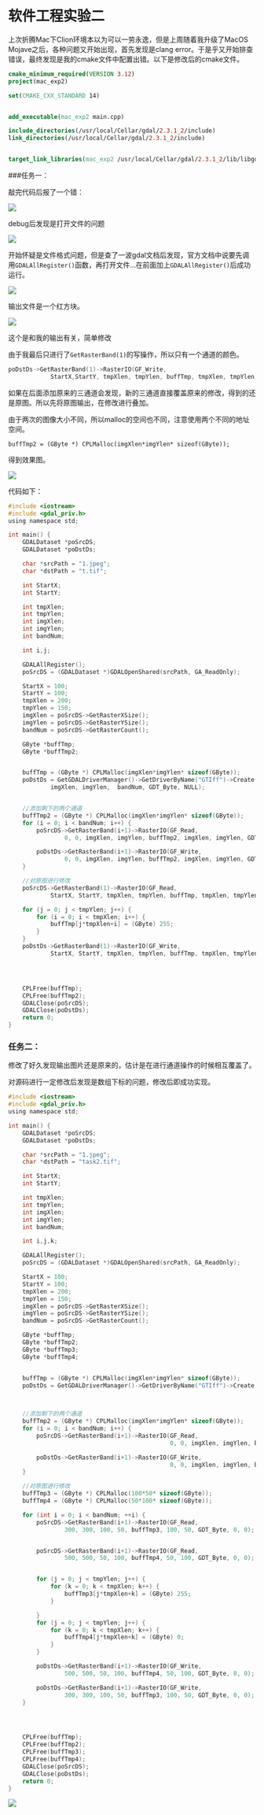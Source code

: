 # 软件工程实验二

上次折腾Mac下Clion环境本以为可以一劳永逸，但是上周随着我升级了MacOS Mojave之后，各种问题又开始出现，首先发现是clang error。于是乎又开始排查错误，最终发现是我的cmake文件中配置出错。以下是修改后的cmake文件。

```cmake
cmake_minimum_required(VERSION 3.12)
project(mac_exp2)

set(CMAKE_CXX_STANDARD 14)


add_executable(mac_exp2 main.cpp)

include_directories(/usr/local/Cellar/gdal/2.3.1_2/include)
link_directories(/usr/local/Cellar/gdal/2.3.1_2/include)


target_link_libraries(mac_exp2 /usr/local/Cellar/gdal/2.3.1_2/lib/libgdal.20.dylib)


```

###任务一：

敲完代码后报了一个错：

![](https://ws1.sinaimg.cn/large/006aaBRuly1fw86tulb49j30vg046mxf.jpg)

debug后发现是打开文件的问题

![](https://ws1.sinaimg.cn/large/006aaBRuly1fw86zd1xl9j318i0icgow.jpg)

开始怀疑是文件格式问题，但是查了一波gdal文档后发现，官方文档中说要先调用`GDALAllRegister()`函数，再打开文件…在前面加上`GDALAllRegister()`后成功运行。

![](https://ws1.sinaimg.cn/large/006aaBRuly1fw874kjfuhj327o0acdjs.jpg)

输出文件是一个红方块。

![](https://ws1.sinaimg.cn/large/006aaBRuly1fw8788mziwj30p80hk3yn.jpg)

这个是和我的输出有关，简单修改

由于我最后只进行了`GetRasterBand(1)`的写操作，所以只有一个通道的颜色。

```c
poDstDs->GetRasterBand(1)->RasterIO(GF_Write,
            StartX,StartY, tmpXlen, tmpYlen, buffTmp, tmpXlen, tmpYlen, GDT_Byte, 0, 0);
```

如果在后面添加原来的三通道会发现，新的三通道直接覆盖原来的修改，得到的还是原图。所以先将原图输出，在修改进行叠加。

由于两次的图像大小不同，所以malloc的空间也不同，注意使用两个不同的地址空间。

`buffTmp2 = (GByte *) CPLMalloc(imgXlen*imgYlen* sizeof(GByte));`

得到效果图。

![](https://ws1.sinaimg.cn/large/006aaBRuly1fw88fusds5j31jk172kjo.jpg)

代码如下：

```c
#include <iostream>
#include <gdal_priv.h>
using namespace std;

int main() {
    GDALDataset *poSrcDS;
    GDALDataset *poDstDs;

    char *srcPath = "1.jpeg";
    char *dstPath = "t.tif";

    int StartX;
    int StartY;

    int tmpXlen;
    int tmpYlen;
    int imgXlen;
    int imgYlen;
    int bandNum;

    int i,j;

    GDALAllRegister();
    poSrcDS = (GDALDataset *)GDALOpenShared(srcPath, GA_ReadOnly);

    StartX = 100;
    StartY = 100;
    tmpXlen = 200;
    tmpYlen = 150;
    imgXlen = poSrcDS->GetRasterXSize();
    imgYlen = poSrcDS->GetRasterYSize();
    bandNum = poSrcDS->GetRasterCount();

    GByte *buffTmp;
    GByte *buffTmp2;


    buffTmp = (GByte *) CPLMalloc(imgXlen*imgYlen* sizeof(GByte));
    poDstDs = GetGDALDriverManager()->GetDriverByName("GTIff")->Create(dstPath,
            imgXlen, imgYlen,  bandNum, GDT_Byte, NULL);


    //添加剩下的两个通道
    buffTmp2 = (GByte *) CPLMalloc(imgXlen*imgYlen* sizeof(GByte));
    for (i = 0; i < bandNum; i++) {
        poSrcDS->GetRasterBand(i+1)->RasterIO(GF_Read,
                0, 0, imgXlen, imgYlen, buffTmp2, imgXlen, imgYlen, GDT_Byte, 0, 0);

        poDstDs->GetRasterBand(i+1)->RasterIO(GF_Write,
                0, 0, imgXlen, imgYlen, buffTmp2, imgXlen, imgYlen, GDT_Byte, 0, 0);
    }

    //对原图进行修改
    poSrcDS->GetRasterBand(1)->RasterIO(GF_Read,
            StartX, StartY, tmpXlen, tmpYlen, buffTmp, tmpXlen, tmpYlen, GDT_Byte, 0, 0);

    for (j = 0; j < tmpYlen; j++) {
        for (i = 0; i < tmpXlen; i++) {
            buffTmp[j*tmpXlen+i] = (GByte) 255;
        }
    }
    poDstDs->GetRasterBand(1)->RasterIO(GF_Write,
            StartX, StartY, tmpXlen, tmpYlen, buffTmp, tmpXlen, tmpYlen, GDT_Byte, 0, 0);




    CPLFree(buffTmp);
    CPLFree(buffTmp2);
    GDALClose(poSrcDS);
    GDALClose(poDstDs);
    return 0;
}
```

### 任务二：

修改了好久发现输出图片还是原来的，估计是在进行通道操作的时候相互覆盖了。

对源码进行一定修改后发现是数组下标的问题，修改后即成功实现。

```c
#include <iostream>
#include <gdal_priv.h>
using namespace std;

int main() {
    GDALDataset *poSrcDS;
    GDALDataset *poDstDs;

    char *srcPath = "1.jpeg";
    char *dstPath = "task2.tif";

    int StartX;
    int StartY;

    int tmpXlen;
    int tmpYlen;
    int imgXlen;
    int imgYlen;
    int bandNum;

    int i,j,k;

    GDALAllRegister();
    poSrcDS = (GDALDataset *)GDALOpenShared(srcPath, GA_ReadOnly);

    StartX = 100;
    StartY = 100;
    tmpXlen = 200;
    tmpYlen = 150;
    imgXlen = poSrcDS->GetRasterXSize();
    imgYlen = poSrcDS->GetRasterYSize();
    bandNum = poSrcDS->GetRasterCount();

    GByte *buffTmp;
    GByte *buffTmp2;
    GByte *buffTmp3;
    GByte *buffTmp4;


    buffTmp = (GByte *) CPLMalloc(imgXlen*imgYlen* sizeof(GByte));
    poDstDs = GetGDALDriverManager()->GetDriverByName("GTIff")->Create(dstPath,
                                                                       imgXlen, imgYlen,  bandNum, GDT_Byte, NULL);


    //添加剩下的两个通道
    buffTmp2 = (GByte *) CPLMalloc(imgXlen*imgYlen* sizeof(GByte));
    for (i = 0; i < bandNum; i++) {
        poSrcDS->GetRasterBand(i+1)->RasterIO(GF_Read,
                                              0, 0, imgXlen, imgYlen, buffTmp2, imgXlen, imgYlen, GDT_Byte, 0, 0);

        poDstDs->GetRasterBand(i+1)->RasterIO(GF_Write,
                                              0, 0, imgXlen, imgYlen, buffTmp2, imgXlen, imgYlen, GDT_Byte, 0, 0);
    }

    //对原图进行修改
    buffTmp3 = (GByte *) CPLMalloc(100*50* sizeof(GByte));
    buffTmp4 = (GByte *) CPLMalloc(50*100* sizeof(GByte));

    for (int i = 0; i < bandNum; ++i) {
        poSrcDS->GetRasterBand(i+1)->RasterIO(GF_Read,
                300, 300, 100, 50, buffTmp3, 100, 50, GDT_Byte, 0, 0);


        poSrcDS->GetRasterBand(i+1)->RasterIO(GF_Read,
                500, 500, 50, 100, buffTmp4, 50, 100, GDT_Byte, 0, 0);


        for (j = 0; j < tmpYlen; j++) {
            for (k = 0; k < tmpXlen; k++) {
                buffTmp3[j*tmpXlen+k] = (GByte) 255;
            }

        }
        for (j = 0; j < tmpYlen; j++) {
            for (k = 0; k < tmpXlen; k++) {
                buffTmp4[j*tmpXlen+k] = (GByte) 0;
            }
        }

        poDstDs->GetRasterBand(i+1)->RasterIO(GF_Write,
                500, 500, 50, 100, buffTmp4, 50, 100, GDT_Byte, 0, 0);

        poDstDs->GetRasterBand(i+1)->RasterIO(GF_Write,
                300, 300, 100, 50, buffTmp3, 100, 50, GDT_Byte, 0, 0);
    }




    CPLFree(buffTmp);
    CPLFree(buffTmp2);
    CPLFree(buffTmp3);
    CPLFree(buffTmp4);
    GDALClose(poSrcDS);
    GDALClose(poDstDs);
    return 0;
}
```

![](https://ws1.sinaimg.cn/large/006aaBRuly1fw8p153y2aj31jq176kjo.jpg)

